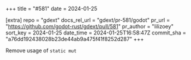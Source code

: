 +++
title = "#581"
date = 2024-01-25

[extra]
repo = "gdext"
docs_rel_url = "gdext/pr-581/godot"
pr_url = "https://github.com/godot-rust/gdext/pull/581"
pr_author = "lilizoey"
sort_key = 2024-01-25
date_time = 2024-01-25T16:58:47Z
commit_sha = "a76dd192438028b23de44ab9a475f41f8252d287"
+++

Remove usage of `static mut`
